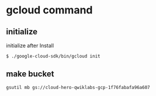 # gcloud command



## initialize
initialize after Install
```
$ ./google-cloud-sdk/bin/gcloud init
```


## make bucket
```
gsutil mb gs://cloud-hero-qwiklabs-gcp-1f76fabafa96a607
```













